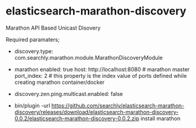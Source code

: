 elasticsearch-marathon-discovery
================================

Marathon API Based Unicast Disovery

Required paramaters;

* discovery.type: com.searchly.marathon.module.MarathonDiscoveryModule
* marathon
    enabled: true
    host: http://localhost:8080 # marathon master
    port_index: 2 # this property is the index value of ports defined while creating marathon container/docker

* discovery.zen.ping.multicast.enabled: false


* bin/plugin -url https://github.com/searchly/elasticsearch-marathon-discovery/releases/download/elasticsearch-marathon-discovery-0.0.2/elasticsearch-marathon-discovery-0.0.2.zip install marathon


